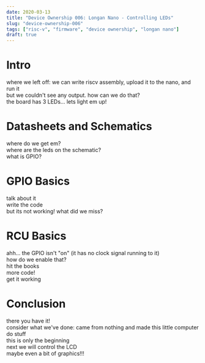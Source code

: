 ```yaml
---
date: 2020-03-13
title: "Device Ownership 006: Longan Nano - Controlling LEDs"
slug: "device-ownership-006"
tags: ["risc-v", "firmware", "device ownership", "longan nano"]
draft: true
---
```


# Intro
where we left off: we can write riscv assembly, upload it to the nano, and run it  
but we couldn't see any output. how can we do that?  
the board has 3 LEDs... lets light em up!  

# Datasheets and Schematics
where do we get em?  
where are the leds on the schematic?  
what is GPIO?  

# GPIO Basics
talk about it  
write the code  
but its not working! what did we miss?  

# RCU Basics
ahh... the GPIO isn't "on" (it has no clock signal running to it)  
how do we enable that?  
hit the books  
more code!  
get it working  

# Conclusion
there you have it!  
consider what we've done: came from nothing and made this little computer do stuff  
this is only the beginning  
next we will control the LCD  
maybe even a bit of graphics!!!  
